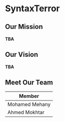 # SyntaxTerror

## Our Mission
#### TBA
## Our Vision
#### TBA

## Meet Our Team

| Member |
|--------|
|Mohamed Mehany|
|Ahmed Mokhtar|

